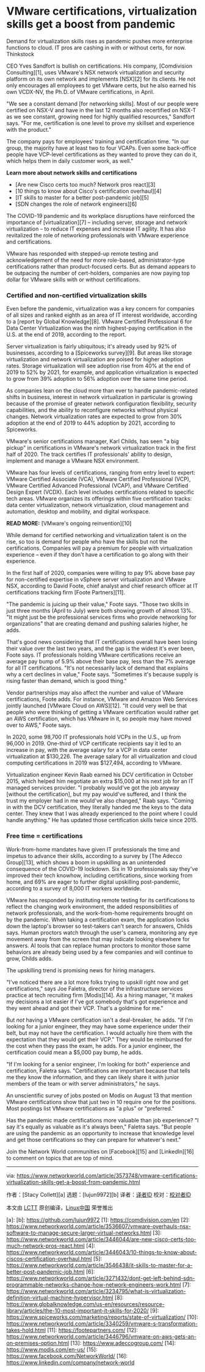 [#]: collector: (lujun9972)
[#]: translator: ( )
[#]: reviewer: ( )
[#]: publisher: ( )
[#]: url: ( )
[#]: subject: (VMware certifications, virtualization skills get a boost from pandemic)
[#]: via: (https://www.networkworld.com/article/3573748/vmware-certifications-virtualization-skills-get-a-boost-from-pandemic.html)
[#]: author: (Stacy Collett )

VMware certifications, virtualization skills get a boost from pandemic
======
Demand for virtualization skills rises as pandemic pushes more enterprise functions to cloud. IT pros are cashing in with or without certs, for now.
Thinkstock

CEO Yves Sandfort is bullish on certifications. His company, [Comdivision Consulting][1], uses VMware's NSX network virtualization and security platform on its own network and implements [NSX][2] for its clients. He not only encourages all employees to get VMware certs, but he also earned his own VCDX-NV, the Ph.D. of VMware certifications, in April.

"We see a constant demand [for networking skills]. Most of our people were certified on NSX-V and have in the last 12 months also recertified on NSX-T as we see constant, growing need for highly qualified resources," Sandfort says. "For me, certification is one level to prove my skillset and experience with the product."

The company pays for employees' training and certification time. "In our group, the majority have at least two to four VCAPs. Even some back-office people have VCP-level certifications as they wanted to prove they can do it, which helps them in daily customer work, as well."

**Learn more about network skills and certifications**

  * [Are new Cisco certs too much? Network pros react][3]
  * [10 things to know about Cisco's certification overhaul][4]
  * [IT skills to master for a better post-pandemic job][5]
  * [SDN changes the role of network engineers][6]



The COVID-19 pandemic and its workplace disruptions have reinforced the importance of [virtualization][7] – including server, storage and network virtualization – to reduce IT expenses and increase IT agility. It has also revitalized the role of networking professionals with VMware experience and certifications.

VMware has responded with stepped-up remote testing and acknowledgement of the need for more role-based, administrator-type certifications rather than product-focused certs. But as demand appears to be outpacing the number of cert-holders, companies are now paying top dollar for VMware skills with or without certifications.

### Certified and non-certified virtualization skills

Even before the pandemic, virtualization was a key concern for companies of all sizes and ranked eighth as an area of IT interest worldwide, according to a [report by Global Knowledge][8]. VMware Certified Professional 6 for Data Center Virtualization was the ninth highest-paying certification in the U.S. at the end of 2019, according to the report.

Server virtualization is fairly ubiquitous; it's already used by 92% of businesses, according to a [Spiceworks survey][9]. But areas like storage virtualization and network virtualization are poised for higher adoption rates. Storage virtualization will see adoption rise from 40% at the end of 2019 to 52% by 2021, for example, and application virtualization is expected to grow from 39% adoption to 56% adoption over the same time period.

As companies lean on the cloud more than ever to handle pandemic-related shifts in business, interest in network virtualization in particular is growing because of the promise of greater network configuration flexibility, security capabilities, and the ability to reconfigure networks without physical changes. Network virtualization rates are expected to grow from 30% adoption at the end of 2019 to 44% adoption by 2021, according to Spiceworks.

VMware's senior certifications manager, Karl Childs, has seen "a big pickup" in certifications in VMware's network virtualization track in the first half of 2020. The track certifies IT professionals' ability to design, implement and manage a VMware NSX environment.

VMware has four levels of certifications, ranging from entry level to expert: VMware Certified Associate (VCA), VMware Certified Professional (VCP), VMware Certified Advanced Professional (VCAP), and VMware Certified Design Expert (VCDX). Each level includes certifications related to specific tech areas. VMware organizes its offerings within five certification tracks: data center virtualization, network virtualization, cloud management and automation, desktop and mobility, and digital workspace.

**READ MORE:** [VMware's ongoing reinvention][10]

While demand for certified networking and virtualization talent is on the rise, so too is demand for people who have the skills but not the certifications. Companies will pay a premium for people with virtualization experience – even if they don't have a certification to go along with their experience.

In the first half of 2020, companies were willing to pay 9% above base pay for non-certified expertise in vSphere server virtualization and VMware NSX, according to David Foote, chief analyst and chief research officer at IT certifications tracking firm [Foote Partners][11].

"The pandemic is juicing up their value," Foote says. "Those two skills in just three months (April to July) were both showing growth of almost 13%. "It might just be the professional services firms who provide networking for organizations" that are creating demand and pushing salaries higher, he adds.

That's good news considering that IT certifications overall have been losing their value over the last two years, and the gap is the widest it's ever been, Foote says. IT professionals holding VMware certifications receive an average pay bump of 5.9% above their base pay, less than the 7% average for all IT certifications. "It's not necessarily lack of demand that explains why a cert declines in value," Foote says. "Sometimes it's because supply is rising faster than demand, which is good thing."

Vendor partnerships may also affect the number and value of VMware certifications, Foote adds. For instance, VMware and Amazon Web Services jointly launched [VMware Cloud on AWS][12]. "It could very well be that people who were thinking of getting a VMware certification would rather get an AWS certification, which has VMware in it, so people may have moved over to AWS," Foote says.

In 2020, some 98,700 IT professionals hold VCPs in the U.S., up from 96,000 in 2019. One-third of VCP certificate recipients say it led to an increase in pay, with the average salary for a VCP in data center virtualization at $130,226. The average salary for all virtualization and cloud computing certifications in 2019 was $127,494, according to VMware.

Virtualization engineer Kevin Raab earned his DCV certification in October 2015, which helped him negotiate an extra $15,000 at his next job for an IT managed services provider. "I probably would've got the job anyway [without the certification], but my pay would've suffered, and I think the trust my employer had in me would've also changed," Raab says. "Coming in with the DCV certification, they literally handed me the keys to the data center. They knew that I was already experienced to the point where I could handle anything." He has updated those certification skills twice since 2015.

### Free time = certifications

Work-from-home mandates have given IT professionals the time and impetus to advance their skills, according to a survey by [The Adecco Group][13], which shows a boom in upskilling as an unintended consequence of the COVID-19 lockdown. Six in 10 professionals say they've improved their tech knowhow, including certifications, since working from home, and 69% are eager to further digital upskilling post-pandemic, according to a survey of 8,000 IT workers worldwide.

VMware has responded by instituting remote testing for its certifications to reflect the changing work environment, the added responsibilities of network professionals, and the work-from-home requirements brought on by the pandemic. When taking a certification exam, the application locks down the laptop's browser so test-takers can't search for answers, Childs says. Human proctors watch through the user's camera, monitoring any eye movement away from the screen that may indicate looking elsewhere for answers. AI tools that can replace human proctors to monitor those same behaviors are already being used by a few companies and will continue to grow, Childs adds.

The upskilling trend is promising news for hiring managers.

"I've noticed there are a lot more folks trying to upskill right now and get certifications," says Joe Faletra, director of the infrastructure services practice at tech recruiting firm [Modis][14]. As a hiring manager, "it makes my decisions a lot easier if I've got somebody that's got experience and they went ahead and got their VCP. That's a goldmine for me."

But _not_ having a VMware certification isn't a deal-breaker, he adds. "If I'm looking for a junior engineer, they may have some experience under their belt, but may not have the certification. I would actually hire them with the expectation that they would get their VCP." They would be reimbursed for the cost when they pass the exam, he adds. For a junior engineer, the certification could mean a $5,000 pay bump, he adds.

"If I'm looking for a senior engineer, I'm looking for both" experience and certification, Faletra says. "Certifications are important because that tells me they know the information, and they can likely share it with junior members of the team or with server administrators," he says.

An unscientific survey of jobs posted on Modis on August 13 that mention VMware certifications show that just two in 10 require one for the positions. Most postings list VMware certifications as "a plus" or "preferred."

Has the pandemic made certifications more valuable than job experience? "I say it's equally as valuable as it's always been," Faletra says. "But people are using the pandemic as an opportunity to increase that knowledge level and get those certifications so they can prepare for whatever's next."

Join the Network World communities on [Facebook][15] and [LinkedIn][16] to comment on topics that are top of mind.

--------------------------------------------------------------------------------

via: https://www.networkworld.com/article/3573748/vmware-certifications-virtualization-skills-get-a-boost-from-pandemic.html

作者：[Stacy Collett][a]
选题：[lujun9972][b]
译者：[译者ID](https://github.com/译者ID)
校对：[校对者ID](https://github.com/校对者ID)

本文由 [LCTT](https://github.com/LCTT/TranslateProject) 原创编译，[Linux中国](https://linux.cn/) 荣誉推出

[a]: 
[b]: https://github.com/lujun9972
[1]: https://comdivision.com/en
[2]: https://www.networkworld.com/article/3536607/vmware-overhauls-nsx-software-to-manage-secure-larger-virtual-networks.html
[3]: https://www.networkworld.com/article/3446044/are-new-cisco-certs-too-much-network-pros-react.html
[4]: https://www.networkworld.com/article/3446043/10-things-to-know-about-ciscos-certification-overhaul.html
[5]: https://www.networkworld.com/article/3546438/it-skills-to-master-for-a-better-post-pandemic-job.html
[6]: https://www.networkworld.com/article/3271432/dont-get-left-behind-sdn-programmable-networks-change-how-network-engineers-work.html
[7]: https://www.networkworld.com/article/3234795/what-is-virtualization-definition-virtual-machine-hypervisor.html
[8]: https://www.globalknowledge.com/us-en/resources/resource-library/articles/the-10-most-important-it-skills-for-2020/
[9]: https://www.spiceworks.com/marketing/reports/state-of-virtualization/
[10]: https://www.networkworld.com/article/3340259/vmware-s-transformation-takes-hold.html
[11]: https://footepartners.com/
[12]: https://www.networkworld.com/article/3446796/vmware-on-aws-gets-an-on-premises-option.html
[13]: https://www.adeccogroup.com/
[14]: https://www.modis.com/en-us/
[15]: https://www.facebook.com/NetworkWorld/
[16]: https://www.linkedin.com/company/network-world
